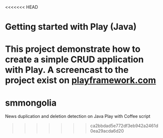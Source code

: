 <<<<<<< HEAD
# Getting started with Play (Java)

This project demonstrate how to create a simple CRUD application with Play. A screencast to the project exist on [playframework.com](http://playframework.com)
=======
# smmongolia
News duplication and deletion detection on Java Play with Coffee script
>>>>>>> ca2bbdad5e772df3eb942a2461d0ea29acda6d20
